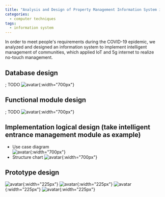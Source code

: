 ```yaml
---
title: "Analysis and Design of Property Management Information System in A Small Community"
categories:
  - computer techniques
tags:
  - information system
---
```

In order to meet people's requirements during the COVID-19 epidemic, we analyzed and designed an information system to 
implement intelligent management of communities, which applied IoT and 5g internet to realize no-touch management.  

## Database design
; TODO
![avatar](/assets/images/property_management_information_system/1.png){:width="700px"}  

## Functional module design
; TODO
![avatar](/assets/images/property_management_information_system/2.png){:width="700px"}  

## Implementation logical design (take intelligent entrance management module as example)
+ Use case diagram  
![avatar](/assets/images/property_management_information_system/3.png){:width="700px"}  
+ Structure chart
![avatar](/assets/images/property_management_information_system/4.png){:width="700px"}  
  
## Prototype design
![avatar](/assets/images/property_management_information_system/5.png){:width="225px"}
![avatar](/assets/images/property_management_information_system/6.png){:width="225px"}
![avatar](/assets/images/property_management_information_system/7.png){:width="225px"}
![avatar](/assets/images/property_management_information_system/8.png){:width="225px"}